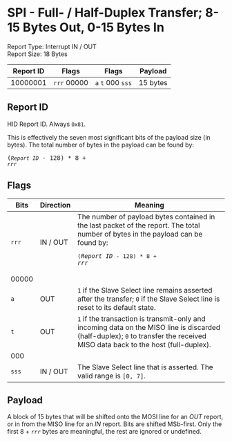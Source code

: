 
# SPI - Full- / Half-Duplex Transfer; 8-15 Bytes Out, 0-15 Bytes In
Report Type: Interrupt IN / OUT<br />
Report Size: 18 Bytes

| Report ID | Flags | Flags | Payload |
|-----------|-------|-------|---------|
| 10000001 | `rrr`&nbsp;00000 | `a`&nbsp;`t`&nbsp;000&nbsp;`sss` | 15 bytes |

## Report ID
HID Report ID.  Always `0x81`.

This is effectively the seven most significant bits of the payload size (in bytes).  The total number of bytes in the payload can be found by: <pre>(*`Report ID`* - 128) * 8 + *`rrr`*</pre>

## Flags

| Bits  | Direction | Meaning |
|-------|-----------|---------|
| `rrr` | IN / OUT  | The number of payload bytes contained in the last packet of the report.  The total number of bytes in the payload can be found by: <pre>(*`Report ID`* - 128) * 8 + *`rrr`*</pre> |
| 00000 |          |                                                                       |
| `a`   | OUT      | `1` if the Slave Select line remains asserted after the transfer; `0` if the Slave Select line is reset to its default state. |
| `t`   | OUT      | `1` if the transaction is transmit-only and incoming data on the MISO line is discarded (half-duplex); `0` to transfer the received MISO data back to the host (full-duplex). |
| 000   |          |                                                                       |
| `sss` | IN / OUT | The Slave Select line that is asserted.  The valid range is `[0, 7]`. |

## Payload
A block of 15 bytes that will be shifted onto the MOSI line for an *OUT* report, or in from the MISO line for an *IN* report.  Bits are shifted MSb-first.  Only the first 8 + *`rrr`* bytes are meaningful, the rest are ignored or undefined.
